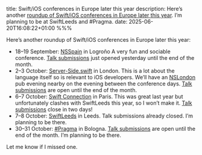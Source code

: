 title: Swift/iOS conferences in Europe later this year
description: Here’s another [roundup of Swift/iOS conferences in Europe later this year](). I’m planning to be at SwiftLeeds and #Pragma.
date: 2025-06-20T16:08:22+01:00
%%%

Here’s another roundup of Swift/iOS conferences in Europe later this year:

- 18–19 September: [NSSpain](https://2025.nsspain.com/) in Logroño A very fun and sociable conference. [Talk submissions](https://docs.google.com/forms/d/e/1FAIpQLSeR9Lg_1gH-ONusOKIQRKQzXy8JKi1mYdiLIpfFkC8OAEN3Xw/viewform) just opened yesterday until the end of the month.
- 2–3 October: [Server-Side.swift](https://www.serversideswift.info/) in London. This is a lot about the language itself so is relevant to iOS developers. We’ll have an [NSLondon](https://nslondon.com/) pub evening nearby on the evening between the conference days. [Talk submissions](https://www.papercall.io/serversideswift-2025) are open until the end of the month.
- 6–7 October: [Swift Connection](https://swiftconnection.io/) in Paris. This was great last year but unfortunately clashes with SwiftLeeds this year, so I won’t make it. [Talk submissions](https://sessionize.com/swift-connection-2025/) close in two days!
- 7–8 October: [SwiftLeeds](https://swiftleeds.co.uk/) in Leeds. Talk submissions already closed. I’m planning to be there.
- 30–31 October: [#Pragma](https://www.pragmaconference.com/) in Bologna. [Talk submissions](https://docs.google.com/forms/d/e/1FAIpQLSdfqCRaIFLSFthBoaii92pStWueUFy-yHlgVySapLaew6h3Yg/viewform) are open until the end of the month. I’m planning to be there.

Let me know if I missed one.
